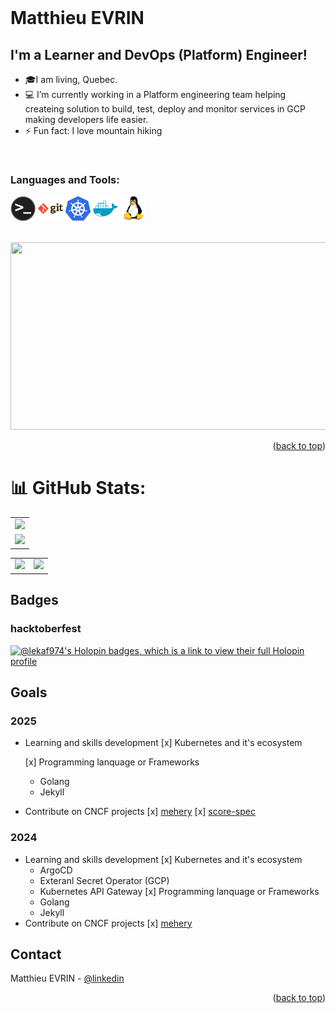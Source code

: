 <div id="top"></div>

<br />
<div align="left">
  <h1><b>Matthieu EVRIN</b>
</div>




## I'm a Learner and DevOps (Platform) Engineer!
- 🎓I am living, Quebec.
- 💻 I’m currently working in a Platform engineering team helping createing solution to build, test, deploy and monitor services in GCP making developers life easier.
- ⚡ Fun fact: I love mountain hiking
<br />


### Languages and Tools:

<code><img height="40" src="https://raw.githubusercontent.com/github/explore/80688e429a7d4ef2fca1e82350fe8e3517d3494d/topics/terminal/terminal.png"></code>
<code><img height="40" src="https://raw.githubusercontent.com/github/explore/80688e429a7d4ef2fca1e82350fe8e3517d3494d/topics/git/git.png"></code>
<code><img height="40" src="https://raw.githubusercontent.com/devicons/devicon/master/icons/kubernetes/kubernetes-plain.svg"></code>
<code><img height="40" src="https://raw.githubusercontent.com/devicons/devicon/master/icons/docker/docker-plain.svg"></code> 
<code><img height="40" src="https://raw.githubusercontent.com/devicons/devicon/master/icons/linux/linux-original.svg"></code>

<br>
<div id="header" align="center">
  <img src="https://media.giphy.com/media/dWesBcTLavkZuG35MI/giphy.gif" width="600" height="300"/>
</div>

<p align="right">(<a href="#top">back to top</a>)</p>

# 📊 GitHub Stats:

<table align='center'>
  <tr>
    <td>
      <!-- <img src="https://github-readme-streak-stats.herokuapp.com?user=lekaf974&theme=neon-palenight&hide_border=true&card_width=705"> -->
      <img src="https://github-readme-streak-stats.herokuapp.com?user=lekaf974&hide_border=true&card_width=705">
     </td>
   </tr>
  <tr>
    <td>
      <!-- <img src="http://github-profile-summary-cards.vercel.app/api/cards/profile-details?username=lekaf974&theme=2077"> -->
      <img src="http://github-profile-summary-cards.vercel.app/api/cards/profile-details?username=lekaf974&">
     </td>
   </tr>
</table><table align='center'>
  <tr>
    <!-- <td><img src="http://github-profile-summary-cards.vercel.app/api/cards/stats?username=lekaf974&theme=aura_dark"></td>
    <td><img src="http://github-profile-summary-cards.vercel.app/api/cards/most-commit-language?username=lekaf974&theme=aura_dark&exclude=html,scss,mathematica,js"></td> -->
    <td><img src="http://github-profile-summary-cards.vercel.app/api/cards/stats?username=lekaf974&theme=aura_dark"></td>
    <td><img src="http://github-profile-summary-cards.vercel.app/api/cards/most-commit-language?username=lekaf974&theme=aura_dark&exclude=html,scss,mathematica,js"></td>
  </tr>
</table>


## Badges

### hacktoberfest
[![@lekaf974's Holopin badges, which is a link to view their full Holopin profile](https://holopin.me/lekaf974)](https://holopin.io/@lekaf974)

## Goals

### 2025

- Learning and skills development 
  [x] Kubernetes and it's ecosystem
    
  [x] Programming lanquage or Frameworks
    - Golang
    - Jekyll
- Contribute on CNCF projects
  [x] [mehery](https://github.com/meshery)
  [x] [score-spec](https://github.com/score-spec)

### 2024 

- Learning and skills development 
  [x] Kubernetes and it's ecosystem
    - ArgoCD
    - Exteranl Secret Operator (GCP)
    - Kubernetes API Gateway
  [x] Programming lanquage or Frameworks
    - Golang
    - Jekyll
- Contribute on CNCF projects
  [x] [mehery](https://github.com/meshery/meshery/)

## Contact

Matthieu EVRIN - [@linkedin](https://www.linkedin.com/in/matthieu-evrin/)

<p align="right">(<a href="#top">back to top</a>)</p>
